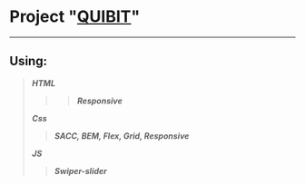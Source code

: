 # Project "[QUIBIT](https://vzalesinski.github.io/QUIBIT/index.html)"
***
## Using:
>___HTML___
>>>___Responsive___
>
>___Css___
>>___SACC, BEM, Flex, Grid, Responsive___
>
>___JS___
>>___Swiper-slider___
